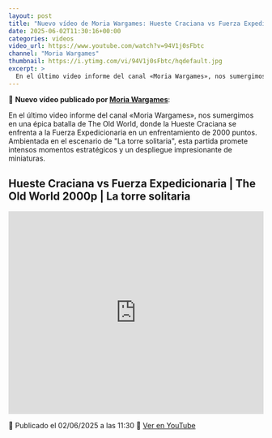 ```yaml
---
layout: post
title: "Nuevo vídeo de Moria Wargames: Hueste Craciana vs Fuerza Expedicionaria | The Old World 2000p | La torre solitaria"
date: 2025-06-02T11:30:16+00:00
categories: videos
video_url: https://www.youtube.com/watch?v=94V1j0sFbtc
channel: "Moria Wargames"
thumbnail: https://i.ytimg.com/vi/94V1j0sFbtc/hqdefault.jpg
excerpt: >
  En el último video informe del canal «Moria Wargames», nos sumergimos en una épica batalla de The Old World, donde la Hueste Craciana se enfrenta a la Fuerza Expedicionaria en un enfrentamiento de 2000 puntos. Ambientada en el escenario de "La torre solitaria", esta partida promete intensos momentos estratégicos y un despliegue impresionante de miniaturas.
---
```


🎥 **Nuevo vídeo publicado por [Moria Wargames](https://www.youtube.com/channel/UCcQsRY8wmVbBjtrnhWuL9pQ)**:

En el último video informe del canal «Moria Wargames», nos sumergimos en una épica batalla de The Old World, donde la Hueste Craciana se enfrenta a la Fuerza Expedicionaria en un enfrentamiento de 2000 puntos. Ambientada en el escenario de "La torre solitaria", esta partida promete intensos momentos estratégicos y un despliegue impresionante de miniaturas.

## Hueste Craciana vs Fuerza Expedicionaria | The Old World 2000p | La torre solitaria

<iframe width="100%" height="400" src="https://www.youtube.com/embed/94V1j0sFbtc" frameborder="0" allowfullscreen></iframe>

📅 Publicado el 02/06/2025 a las 11:30
🔗 [Ver en YouTube](https://www.youtube.com/watch?v=94V1j0sFbtc)
